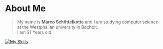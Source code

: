 # **About Me**

>My name is __Marco Schöttelkotte__ and I am studying computer science at the Westphalian university in Bocholt.\
>I am 21 Years old.


[![My Skills](https://skillicons.dev/icons?i=c,cpp,cs,java,php,python,typescript,angular,dotnet,flutter,nodejs,html,sass,azure,docker,firebase,vite,materialui&theme=dark&perline=15)](https://skillicons.dev)
